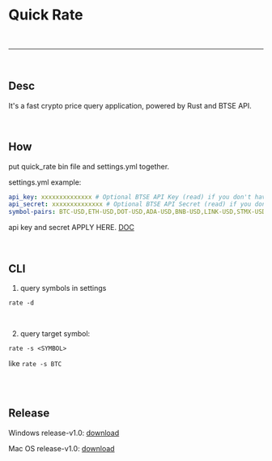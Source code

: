 # Quick Rate

<br>

---


<br>

## Desc

It's a fast crypto price query application, powered by Rust and BTSE API.


<br>

## How 

put quick_rate bin file and settings.yml together.

settings.yml example:

```yml
api_key: xxxxxxxxxxxxxx # Optional BTSE API Key (read) if you don't have, it doesn't matter.
api_secret: xxxxxxxxxxxxxx # Optional BTSE API Secret (read) if you don't have, it doesn't matter.
symbol-pairs: BTC-USD,ETH-USD,DOT-USD,ADA-USD,BNB-USD,LINK-USD,STMX-USD # Mandatory
```

api key and secret APPLY HERE. [DOC](https://btsecom.github.io/docs/spot/en/#generating-api-key)

<br>

## CLI

1. query symbols in settings

```
rate -d
```

<br>

2. query target symbol:

```
rate -s <SYMBOL>
```

like `rate -s BTC`

<br>
<br>

## Release

Windows release-v1.0: [download](https://drive.google.com/file/d/1gybmCsD-kXdkJLRG8naVQiXI3oNvcb4t/view?usp=drive_link)

Mac OS release-v1.0: [download]()

